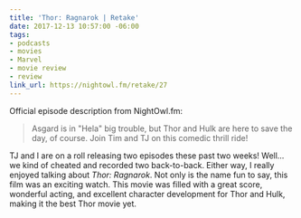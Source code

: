 ```yaml
---
title: 'Thor: Ragnarok | Retake'
date: 2017-12-13 10:57:00 -06:00
tags:
- podcasts
- movies
- Marvel
- movie review
- review
link_url: https://nightowl.fm/retake/27
---
```


Official episode description from NightOwl.fm:

> Asgard is in "Hela" big trouble, but Thor and Hulk are here to save the day, of course. Join Tim and TJ on this comedic thrill ride!

TJ and I are on a roll releasing two episodes these past two weeks! Well… we kind of cheated and recorded two back-to-back. Either way, I really enjoyed talking about *Thor: Ragnarok*. Not only is the name fun to say, this film was an exciting watch. This movie was filled with a great score, wonderful acting, and excellent character development for Thor and Hulk, making it the best Thor movie yet.
